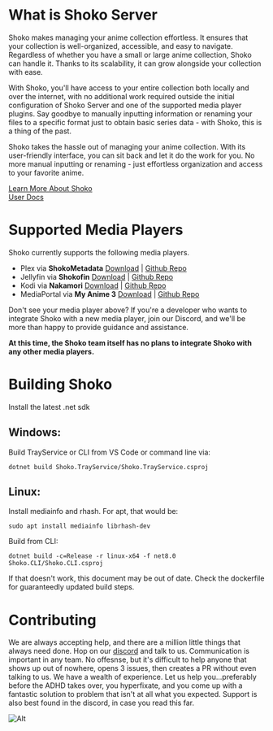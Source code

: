 # What is Shoko Server
Shoko makes managing your anime collection effortless. It ensures that your collection is well-organized, accessible,
and easy to navigate. Regardless of whether you have a small or large anime collection, Shoko can handle it. Thanks to
its scalability, it can grow alongside your collection with ease.

With Shoko, you'll have access to your entire collection both locally and over the internet, with no additional work
required outside the initial configuration of Shoko Server and one of the supported media player plugins. Say 
goodbye to manually inputting information or renaming your files to a specific format just to obtain basic series 
data - with Shoko, this is a thing of the past.

Shoko takes the hassle out of managing your anime collection. With its user-friendly interface, you can sit
back and let it do the work for you. No more manual inputting or renaming - just effortless organization and access to
your favorite anime.

[Learn More About Shoko](https://shokoanime.com)  
[User Docs](https://docs.shokoanime.com/getting-started/installing-shoko-server)

# Supported Media Players
Shoko currently supports the following media players. 

- Plex via **ShokoMetadata** [Download](https://github.com/Cazzar/ShokoMetadata.bundle/releases/) | [Github Repo](https://github.com/Cazzar/ShokoMetadata.bundle)
- Jellyfin via **Shokofin** [Download](https://github.com/ShokoAnime/Shokofin/releases/) | [Github Repo](https://github.com/ShokoAnime/Shokofin)
- Kodi via **Nakamori** [Download](https://shokunin.monogatari.pl/projects/nakamori/nakamori-installation/) | [Github Repo](https://github.com/bigretromike/nakamori/)
- MediaPortal via **My Anime 3** [Download](https://shokoanime.com/files/my-anime-3/My-Anime-3-3.7.3.mpe1) | [Github Repo](https://github.com/ShokoAnime/MyAnime3)

Don't see your media player above? If you're a developer who wants to integrate Shoko with a new media player, join our 
Discord, and we'll be more than happy to provide guidance and assistance. 

**At this time, the Shoko team itself has no plans to integrate Shoko with any other media players.** 

# Building Shoko

Install the latest .net sdk

## Windows:
Build TrayService or CLI from VS Code or command line via:

`dotnet build Shoko.TrayService/Shoko.TrayService.csproj`

## Linux:
Install mediainfo and rhash. For apt, that would be:

`sudo apt install mediainfo librhash-dev`


Build from CLI:

`dotnet build -c=Release -r linux-x64 -f net8.0 Shoko.CLI/Shoko.CLI.csproj`

If that doesn't work, this document may be out of date. Check the dockerfile for guaranteedly updated build steps.

# Contributing
We are always accepting help, and there are a million little things that always need done. Hop on our [discord](https://discord.gg/vpeHDsg) and talk to us. Communication is important in any team. No offesnse, but it's difficult to help anyone that shows up out of nowhere, opens 3 issues, then creates a PR without even talking to us. We have a wealth of experience. Let us help you...preferably before the ADHD takes over, you hyperfixate, and you come up with a fantastic solution to problem that isn't at all what you expected. Support is also best found in the discord, in case you read this far.

![Alt](https://repobeats.axiom.co/api/embed/c233a2de69d1f2f56e4cbe96b4b4cd33dc223d19.svg "Repobeats analytics image")
